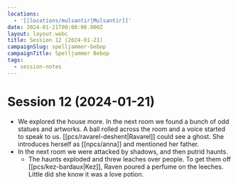 ```yaml
---
locations:
  - '[[locations/mulsantir|Mulsantir]]'
date: 2024-01-21T00:00:00.000Z
layout: layout.webc
title: Session 12 (2024-01-21)
campaignSlug: spelljammer-bebop
campaignTitle: Spelljammer Bebop
tags:
  - session-notes
---
```

# Session 12 (2024-01-21)

- We explored the house more. In the next room we found a bunch of odd statues and artworks. A ball rolled across the room and a voice started to speak to us. [[pcs/ravarel-deshent|Ravarel]] could see a ghost. She introduces herself as [[npcs/anna]] and mentioned her father.
- In the next room we were attacked by shadows, and then putrid haunts.
	- The haunts exploded and threw leaches over people. To get them off [[pcs/kez-bardaux|Kez]], Raven poured a perfume on the leeches. Little did she know it was a love potion.

